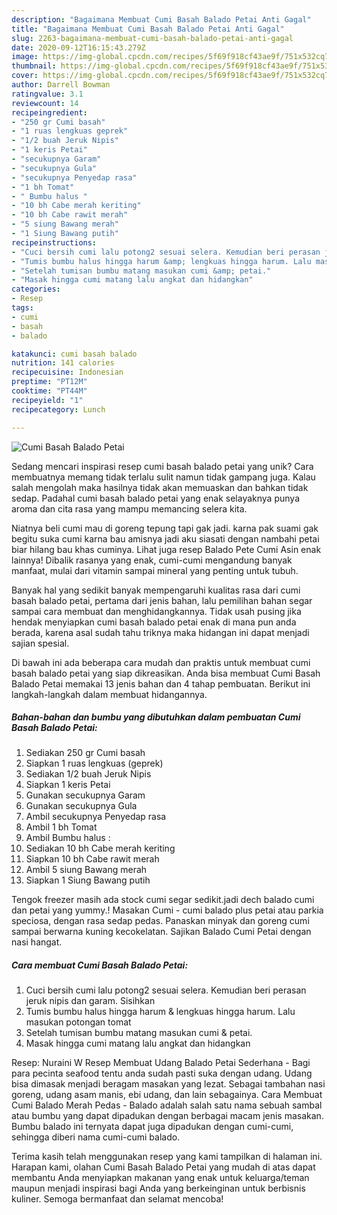 ```yaml
---
description: "Bagaimana Membuat Cumi Basah Balado Petai Anti Gagal"
title: "Bagaimana Membuat Cumi Basah Balado Petai Anti Gagal"
slug: 2263-bagaimana-membuat-cumi-basah-balado-petai-anti-gagal
date: 2020-09-12T16:15:43.279Z
image: https://img-global.cpcdn.com/recipes/5f69f918cf43ae9f/751x532cq70/cumi-basah-balado-petai-foto-resep-utama.jpg
thumbnail: https://img-global.cpcdn.com/recipes/5f69f918cf43ae9f/751x532cq70/cumi-basah-balado-petai-foto-resep-utama.jpg
cover: https://img-global.cpcdn.com/recipes/5f69f918cf43ae9f/751x532cq70/cumi-basah-balado-petai-foto-resep-utama.jpg
author: Darrell Bowman
ratingvalue: 3.1
reviewcount: 14
recipeingredient:
- "250 gr Cumi basah"
- "1 ruas lengkuas geprek"
- "1/2 buah Jeruk Nipis"
- "1 keris Petai"
- "secukupnya Garam"
- "secukupnya Gula"
- "secukupnya Penyedap rasa"
- "1 bh Tomat"
- " Bumbu halus "
- "10 bh Cabe merah keriting"
- "10 bh Cabe rawit merah"
- "5 siung Bawang merah"
- "1 Siung Bawang putih"
recipeinstructions:
- "Cuci bersih cumi lalu potong2 sesuai selera. Kemudian beri perasan jeruk nipis dan garam. Sisihkan"
- "Tumis bumbu halus hingga harum &amp; lengkuas hingga harum. Lalu masukan potongan tomat"
- "Setelah tumisan bumbu matang masukan cumi &amp; petai."
- "Masak hingga cumi matang lalu angkat dan hidangkan"
categories:
- Resep
tags:
- cumi
- basah
- balado

katakunci: cumi basah balado 
nutrition: 141 calories
recipecuisine: Indonesian
preptime: "PT12M"
cooktime: "PT44M"
recipeyield: "1"
recipecategory: Lunch

---
```



![Cumi Basah Balado Petai](https://img-global.cpcdn.com/recipes/5f69f918cf43ae9f/751x532cq70/cumi-basah-balado-petai-foto-resep-utama.jpg)

Sedang mencari inspirasi resep cumi basah balado petai yang unik? Cara membuatnya memang tidak terlalu sulit namun tidak gampang juga. Kalau salah mengolah maka hasilnya tidak akan memuaskan dan bahkan tidak sedap. Padahal cumi basah balado petai yang enak selayaknya punya aroma dan cita rasa yang mampu memancing selera kita.

Niatnya beli cumi mau di goreng tepung tapi gak jadi. karna pak suami gak begitu suka cumi karna bau amisnya jadi aku siasati dengan nambahi petai biar hilang bau khas cuminya. Lihat juga resep Balado Pete Cumi Asin enak lainnya! Dibalik rasanya yang enak, cumi-cumi mengandung banyak manfaat, mulai dari vitamin sampai mineral yang penting untuk tubuh.

Banyak hal yang sedikit banyak mempengaruhi kualitas rasa dari cumi basah balado petai, pertama dari jenis bahan, lalu pemilihan bahan segar sampai cara membuat dan menghidangkannya. Tidak usah pusing jika hendak menyiapkan cumi basah balado petai enak di mana pun anda berada, karena asal sudah tahu triknya maka hidangan ini dapat menjadi sajian spesial.


Di bawah ini ada beberapa cara mudah dan praktis untuk membuat cumi basah balado petai yang siap dikreasikan. Anda bisa membuat Cumi Basah Balado Petai memakai 13 jenis bahan dan 4 tahap pembuatan. Berikut ini langkah-langkah dalam membuat hidangannya.

<!--inarticleads1-->

##### Bahan-bahan dan bumbu yang dibutuhkan dalam pembuatan Cumi Basah Balado Petai:

1. Sediakan 250 gr Cumi basah
1. Siapkan 1 ruas lengkuas (geprek)
1. Sediakan 1/2 buah Jeruk Nipis
1. Siapkan 1 keris Petai
1. Gunakan secukupnya Garam
1. Gunakan secukupnya Gula
1. Ambil secukupnya Penyedap rasa
1. Ambil 1 bh Tomat
1. Ambil  Bumbu halus :
1. Sediakan 10 bh Cabe merah keriting
1. Siapkan 10 bh Cabe rawit merah
1. Ambil 5 siung Bawang merah
1. Siapkan 1 Siung Bawang putih


Tengok freezer masih ada stock cumi segar sedikit.jadi dech balado cumi dan petai yang yummy.! Masakan Cumi - cumi balado plus petai atau parkia speciosa, dengan rasa sedap pedas. Panaskan minyak dan goreng cumi sampai berwarna kuning kecokelatan. Sajikan Balado Cumi Petai dengan nasi hangat. 

<!--inarticleads2-->

##### Cara membuat Cumi Basah Balado Petai:

1. Cuci bersih cumi lalu potong2 sesuai selera. Kemudian beri perasan jeruk nipis dan garam. Sisihkan
1. Tumis bumbu halus hingga harum &amp; lengkuas hingga harum. Lalu masukan potongan tomat
1. Setelah tumisan bumbu matang masukan cumi &amp; petai.
1. Masak hingga cumi matang lalu angkat dan hidangkan


Resep: Nuraini W Resep Membuat Udang Balado Petai Sederhana - Bagi para pecinta seafood tentu anda sudah pasti suka dengan udang. Udang bisa dimasak menjadi beragam masakan yang lezat. Sebagai tambahan nasi goreng, udang asam manis, ebi udang, dan lain sebagainya. Cara Membuat Cumi Balado Merah Pedas - Balado adalah salah satu nama sebuah sambal atau bumbu yang dapat dipadukan dengan berbagai macam jenis masakan. Bumbu balado ini ternyata dapat juga dipadukan dengan cumi-cumi, sehingga diberi nama cumi-cumi balado. 

Terima kasih telah menggunakan resep yang kami tampilkan di halaman ini. Harapan kami, olahan Cumi Basah Balado Petai yang mudah di atas dapat membantu Anda menyiapkan makanan yang enak untuk keluarga/teman maupun menjadi inspirasi bagi Anda yang berkeinginan untuk berbisnis kuliner. Semoga bermanfaat dan selamat mencoba!
